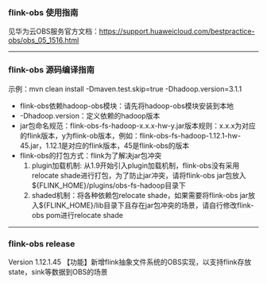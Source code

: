 
### flink-obs 使用指南
见华为云OBS服务官方文档：https://support.huaweicloud.com/bestpractice-obs/obs_05_1516.html

----------------------------------------

### flink-obs 源码编译指南
示例：mvn clean install  -Dmaven.test.skip=true -Dhadoop.version=3.1.1
-  flink-obs依赖hadoop-obs模块：请先将hadoop-obs模块安装到本地
- -Dhadoop.version：定义依赖的hadoop版本
- jar包命名规范：flink-obs-fs-hadoop-x.x.x-hw-y.jar版本规则：x.x.x为对应的flink版本，y为flink-ob版本，例如：flink-obs-fs-hadoop-1.12.1-hw-45.jar，1.12.1是对应的flink版本，45是flink-obs的版本
-  flink-obs的打包方式：flink为了解决jar包冲突
   1. plugin加载机制: 从1.9开始引入plugin加载机制，flink-obs没有采用relocate shade进行打包，为了防止jar冲突，请将flink-obs jar包放入${FLINK_HOME}/plugins/obs-fs-hadoop目录下
   2. shaded机制：将各种依赖包relocate shade，如果需要将flink-obs jar放入${FLINK_HOME}/lib目录下且存在jar包冲突的场景，请自行修改flink-obs pom进行relocate shade
----------------------------------------

### flink-obs release
Version 1.12.1.45
【功能】新增flink抽象文件系统的OBS实现，以支持flink存放state，sink等数据到OBS的场景
